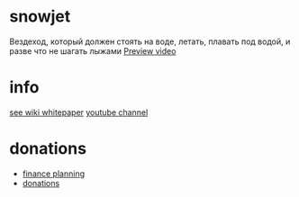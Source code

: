 # snowjet
Вездеход, который должен стоять на воде, летать, плавать под водой, и разве что не шагать лыжами
[Preview  video](https://youtu.be/92j3lC_vuNU)

# info
[see wiki whitepaper](https://github.com/rumtex/snowjet/wiki)
[youtube channel](https://www.youtube.com/channel/UCQGwRgIxsbiyvgdjD-MmM6A)

# donations
* [finance planning](https://github.com/rumtex/snowjet/wiki/finance-planning-(by-stages))
* [donations](https://github.com/rumtex/snowjet/wiki/Donations)
